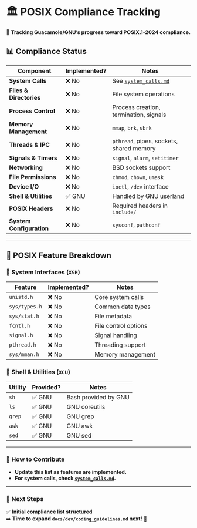 # 🏛️ POSIX Compliance Tracking  
📌 **Tracking Guacamole/GNU’s progress toward POSIX.1-2024 compliance.**  

## 📊 Compliance Status  

| Component               | Implemented? | Notes |
|-------------------------|-------------|-------|
| **System Calls**        | ❌ No       | See [`system_calls.md`](system_calls.md) |
| **Files & Directories** | ❌ No       | File system operations |
| **Process Control**     | ❌ No       | Process creation, termination, signals |
| **Memory Management**   | ❌ No       | `mmap`, `brk`, `sbrk` |
| **Threads & IPC**       | ❌ No       | `pthread`, pipes, sockets, shared memory |
| **Signals & Timers**    | ❌ No       | `signal`, `alarm`, `setitimer` |
| **Networking**          | ❌ No       | BSD sockets support |
| **File Permissions**    | ❌ No       | `chmod`, `chown`, `umask` |
| **Device I/O**          | ❌ No       | `ioctl`, `/dev` interface |
| **Shell & Utilities**   | ✅ GNU     | Handled by GNU userland |
| **POSIX Headers**       | ❌ No       | Required headers in `include/` |
| **System Configuration**| ❌ No       | `sysconf`, `pathconf` |

---

## 📜 **POSIX Feature Breakdown**  
### **🔹 System Interfaces (`XSH`)**
| Feature                 | Implemented? | Notes |
|-------------------------|-------------|-------|
| `unistd.h`              | ❌ No       | Core system calls |
| `sys/types.h`           | ❌ No       | Common data types |
| `sys/stat.h`            | ❌ No       | File metadata |
| `fcntl.h`               | ❌ No       | File control options |
| `signal.h`              | ❌ No       | Signal handling |
| `pthread.h`             | ❌ No       | Threading support |
| `sys/mman.h`            | ❌ No       | Memory management |

### **🔹 Shell & Utilities (`XCU`)**
| Utility      | Provided? | Notes |
|-------------|-----------|-------|
| `sh`        | ✅ GNU    | Bash provided by GNU |
| `ls`        | ✅ GNU    | GNU coreutils |
| `grep`      | ✅ GNU    | GNU grep |
| `awk`       | ✅ GNU    | GNU awk |
| `sed`       | ✅ GNU    | GNU sed |

---

### **📌 How to Contribute**  
- **Update this list as features are implemented.**  
- **For system calls, check [`system_calls.md`](system_calls.md).**  

---

### **📌 Next Steps**  
✅ **Initial compliance list structured**  
➡️ **Time to expand `docs/dev/coding_guidelines.md` next!** 🚀  
